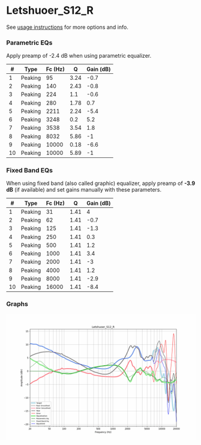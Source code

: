 # Letshuoer_S12_R
See [usage instructions](https://github.com/jaakkopasanen/AutoEq#usage) for more options and info.

### Parametric EQs
Apply preamp of -2.4 dB when using parametric equalizer.

|   # | Type    |   Fc (Hz) |    Q |   Gain (dB) |
|-----|---------|-----------|------|-------------|
|   1 | Peaking |        95 | 3.24 |        -0.7 |
|   2 | Peaking |       140 | 2.43 |        -0.8 |
|   3 | Peaking |       224 | 1.1  |        -0.6 |
|   4 | Peaking |       280 | 1.78 |         0.7 |
|   5 | Peaking |      2211 | 2.24 |        -5.4 |
|   6 | Peaking |      3248 | 0.2  |         5.2 |
|   7 | Peaking |      3538 | 3.54 |         1.8 |
|   8 | Peaking |      8032 | 5.86 |        -1   |
|   9 | Peaking |     10000 | 0.18 |        -6.6 |
|  10 | Peaking |     10000 | 5.89 |        -1   |

### Fixed Band EQs
When using fixed band (also called graphic) equalizer, apply preamp of **-3.9 dB** (if available) and set gains manually with these parameters.

|   # | Type    |   Fc (Hz) |    Q |   Gain (dB) |
|-----|---------|-----------|------|-------------|
|   1 | Peaking |        31 | 1.41 |         4   |
|   2 | Peaking |        62 | 1.41 |        -0.7 |
|   3 | Peaking |       125 | 1.41 |        -1.3 |
|   4 | Peaking |       250 | 1.41 |         0.3 |
|   5 | Peaking |       500 | 1.41 |         1.2 |
|   6 | Peaking |      1000 | 1.41 |         3.4 |
|   7 | Peaking |      2000 | 1.41 |        -3   |
|   8 | Peaking |      4000 | 1.41 |         1.2 |
|   9 | Peaking |      8000 | 1.41 |        -2.9 |
|  10 | Peaking |     16000 | 1.41 |        -8.4 |

### Graphs
![](./Letshuoer_S12_R.png)
